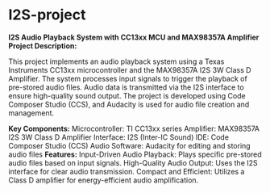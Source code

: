 # I2S-project

**I2S Audio Playback System with CC13xx MCU and MAX98357A Amplifier**
**Project Description:**

This project implements an audio playback system using a Texas Instruments CC13xx microcontroller and the MAX98357A I2S 3W Class D Amplifier. The system processes input signals to trigger the playback of pre-stored audio files. Audio data is transmitted via the I2S interface to ensure high-quality sound output. The project is developed using Code Composer Studio (CCS), and Audacity is used for audio file creation and management.

**Key Components:**
Microcontroller: TI CC13xx series
Amplifier: MAX98357A I2S 3W Class D Amplifier
Interface: I2S (Inter-IC Sound)
IDE: Code Composer Studio (CCS)
Audio Software: Audacity for editing and storing audio files
**Features:**
Input-Driven Audio Playback: Plays specific pre-stored audio files based on input signals.
High-Quality Audio Output: Uses the I2S interface for clear audio transmission.
Compact and Efficient: Utilizes a Class D amplifier for energy-efficient audio amplification.
